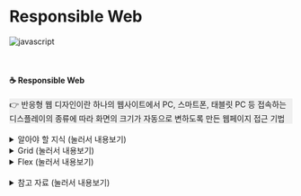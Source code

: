 # Responsible Web
![javascript](https://img.shields.io/badge/Language-javascript-blue?logo=javascript)

<br>

#### ☕ Responsible Web
<div style="background-color: #efefef">
👉 반응형 웹 디자인이란 하나의 웹사이트에서 PC, 스마트폰, 태블릿 PC 등 접속하는 디스플레이의 종류에 따라 화면의 크기가 자동으로 변하도록 만든 웹페이지 접근 기법
</div>

<br>

<details>
<summary> 알아야 할 지식  (눌러서 내용보기) </summary>
<div markdown="1">

##### Viewport

``` html
<meta name="viewport" content="width=device-width" />
```
``` css
@viewport { width: device-width; }
```

https://dev.opera.com/articles/an-introduction-to-meta-viewport-and-viewport/  
https://drafts.csswg.org/css-device-adapt/  

- - - 

</div>
</details>

<details>
<summary> Grid  (눌러서 내용보기) </summary>
<div markdown="1">

![image](https://user-images.githubusercontent.com/22424891/87911287-548b0400-caa6-11ea-94e2-26aa6058420a.png)

https://cssgridgarden.com/#ko  

https://studiomeal.com/archives/533  

https://gridbyexample.com/  

##### What we learn

``` bash
** display: grid **

grid-template-columns, grid-template-rows, grid-template
>> repeat, fr

grid-column-start, grid-column-end, grid-row-start, grid-row-end, grid-area
>> order, span
```

##### solution

https://github.com/mikesmall/css-grid-garden-solutions

</div>
</details>

<details>
<summary> Flex  (눌러서 내용보기) </summary>
<div markdown="1">

![image](https://user-images.githubusercontent.com/22424891/87928707-36ca9880-cac0-11ea-8566-aa3d63cbfdb4.png)

https://flexboxfroggy.com/#ko  

https://studiomeal.com/archives/197  

##### What we learn

``` bash
** display: flex **

justify-content
>> flex-start, flex-end, center, space-between, space-around

align-items, align-self
>> flex-start, flex-end, center, baseline, stretch

flex-direction
>> row, row-reverse, column, column-reverse, order

flex-wrap
>> no-wrap, wrap, wrap-reverse

flex-flow [flex-direction + flex-wrap]
>> row, row-reverse, column, column-reverse, order && no-wrap, wrap, wrap-reverse

align-content
>> flex-start, flex-end, center, space-between, space-around, stretc
```

</div>
</details>


<br>

<details>
<summary> 참고 자료  (눌러서 내용보기) </summary>
<div markdown="1">

https://www.samsungsds.com/global/ko/support/insights/Responsive_web_1.html  
https://webclub.tistory.com/305  

[css-responsive-square](https://spin.atomicobject.com/2015/07/14/css-responsive-square/)  

</div>
</details>